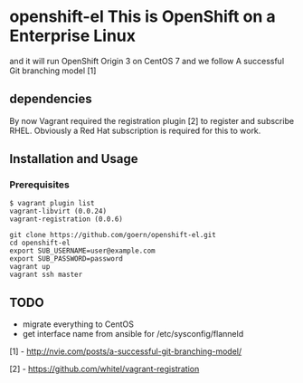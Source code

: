 # openshift-el This is OpenShift on a Enterprise Linux

and it will run OpenShift Origin 3 on CentOS 7
and we follow A successful Git branching model [1]

## dependencies

By now Vagrant required the registration plugin [2] to register and subscribe RHEL. Obviously a Red Hat subscription is required for this to work.

## Installation and Usage

### Prerequisites
```
$ vagrant plugin list
vagrant-libvirt (0.0.24)
vagrant-registration (0.0.6)
```

```
git clone https://github.com/goern/openshift-el.git
cd openshift-el
export SUB_USERNAME=user@example.com
export SUB_PASSWORD=password
vagrant up
vagrant ssh master
```

## TODO

* migrate everything to CentOS
* get interface name from ansible for /etc/sysconfig/flanneld

[1] - http://nvie.com/posts/a-successful-git-branching-model/

[2] - https://github.com/whitel/vagrant-registration
